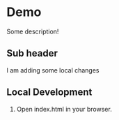 # Demo

Some description!

## Sub header 

I am adding some local changes 

## Local Development

1. Open index.html in your browser. 